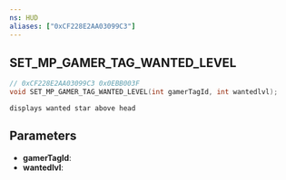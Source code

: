 ```yaml
---
ns: HUD
aliases: ["0xCF228E2AA03099C3"]
---
```

## SET_MP_GAMER_TAG_WANTED_LEVEL

```c
// 0xCF228E2AA03099C3 0x0EBB003F
void SET_MP_GAMER_TAG_WANTED_LEVEL(int gamerTagId, int wantedlvl);
```

```
displays wanted star above head  
```

## Parameters
* **gamerTagId**: 
* **wantedlvl**: 

